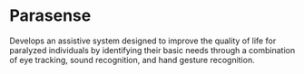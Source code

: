 # Parasense
 Develops an assistive system designed to improve the quality of life for paralyzed individuals by identifying their basic needs through a combination of eye tracking, sound recognition, and hand gesture recognition.

